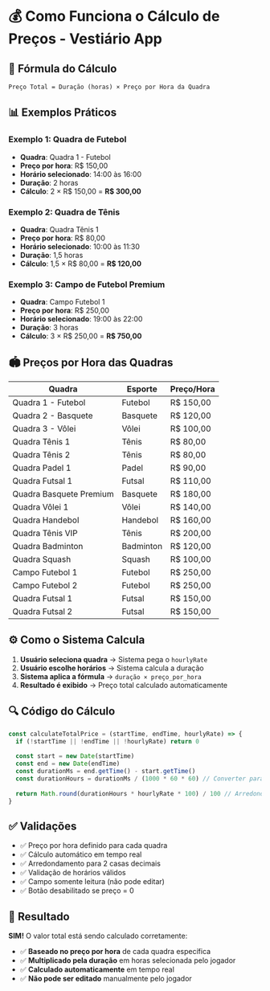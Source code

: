 # 💰 Como Funciona o Cálculo de Preços - Vestiário App

## 🧮 **Fórmula do Cálculo**

```
Preço Total = Duração (horas) × Preço por Hora da Quadra
```

## 📊 **Exemplos Práticos**

### **Exemplo 1: Quadra de Futebol**
- **Quadra**: Quadra 1 - Futebol
- **Preço por hora**: R$ 150,00
- **Horário selecionado**: 14:00 às 16:00
- **Duração**: 2 horas
- **Cálculo**: 2 × R$ 150,00 = **R$ 300,00**

### **Exemplo 2: Quadra de Tênis**
- **Quadra**: Quadra Tênis 1
- **Preço por hora**: R$ 80,00
- **Horário selecionado**: 10:00 às 11:30
- **Duração**: 1,5 horas
- **Cálculo**: 1,5 × R$ 80,00 = **R$ 120,00**

### **Exemplo 3: Campo de Futebol Premium**
- **Quadra**: Campo Futebol 1
- **Preço por hora**: R$ 250,00
- **Horário selecionado**: 19:00 às 22:00
- **Duração**: 3 horas
- **Cálculo**: 3 × R$ 250,00 = **R$ 750,00**

## 🏟️ **Preços por Hora das Quadras**

| Quadra | Esporte | Preço/Hora |
|--------|---------|------------|
| Quadra 1 - Futebol | Futebol | R$ 150,00 |
| Quadra 2 - Basquete | Basquete | R$ 120,00 |
| Quadra 3 - Vôlei | Vôlei | R$ 100,00 |
| Quadra Tênis 1 | Tênis | R$ 80,00 |
| Quadra Tênis 2 | Tênis | R$ 80,00 |
| Quadra Padel 1 | Padel | R$ 90,00 |
| Quadra Futsal 1 | Futsal | R$ 110,00 |
| Quadra Basquete Premium | Basquete | R$ 180,00 |
| Quadra Vôlei 1 | Vôlei | R$ 140,00 |
| Quadra Handebol | Handebol | R$ 160,00 |
| Quadra Tênis VIP | Tênis | R$ 200,00 |
| Quadra Badminton | Badminton | R$ 120,00 |
| Quadra Squash | Squash | R$ 100,00 |
| Campo Futebol 1 | Futebol | R$ 250,00 |
| Campo Futebol 2 | Futebol | R$ 250,00 |
| Quadra Futsal 1 | Futsal | R$ 150,00 |
| Quadra Futsal 2 | Futsal | R$ 150,00 |

## ⚙️ **Como o Sistema Calcula**

1. **Usuário seleciona quadra** → Sistema pega o `hourlyRate`
2. **Usuário escolhe horários** → Sistema calcula a duração
3. **Sistema aplica a fórmula** → `duração × preço_por_hora`
4. **Resultado é exibido** → Preço total calculado automaticamente

## 🔍 **Código do Cálculo**

```javascript
const calculateTotalPrice = (startTime, endTime, hourlyRate) => {
  if (!startTime || !endTime || !hourlyRate) return 0
  
  const start = new Date(startTime)
  const end = new Date(endTime)
  const durationMs = end.getTime() - start.getTime()
  const durationHours = durationMs / (1000 * 60 * 60) // Converter para horas
  
  return Math.round(durationHours * hourlyRate * 100) / 100 // Arredondar para 2 casas decimais
}
```

## ✅ **Validações**

- ✅ Preço por hora definido para cada quadra
- ✅ Cálculo automático em tempo real
- ✅ Arredondamento para 2 casas decimais
- ✅ Validação de horários válidos
- ✅ Campo somente leitura (não pode editar)
- ✅ Botão desabilitado se preço = 0

## 🎯 **Resultado**

**SIM!** O valor total está sendo calculado corretamente:
- ✅ **Baseado no preço por hora** de cada quadra específica
- ✅ **Multiplicado pela duração** em horas selecionada pelo jogador
- ✅ **Calculado automaticamente** em tempo real
- ✅ **Não pode ser editado** manualmente pelo jogador





